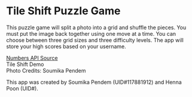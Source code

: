 # Tile Shift Puzzle Game

This puzzle game will split a photo into a grid and shuffle the pieces. You must put the image back together using one move at a time. You can choose between three grid sizes and three difficulty levels. The app will store your high scores based on your username.


[Numbers API Source](http://numbersapi.com/)  
Tile Shift Demo  
Photo Credits: Soumika Pendem  

This app was created by Soumika Pendem (UID#117881912) and Henna Poon (UID#).  
